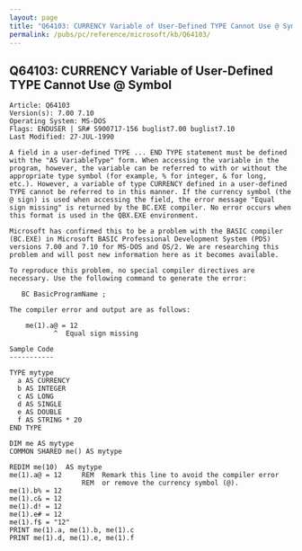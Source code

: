 ```yaml
---
layout: page
title: "Q64103: CURRENCY Variable of User-Defined TYPE Cannot Use @ Symbol"
permalink: /pubs/pc/reference/microsoft/kb/Q64103/
---
```


## Q64103: CURRENCY Variable of User-Defined TYPE Cannot Use @ Symbol

	Article: Q64103
	Version(s): 7.00 7.10
	Operating System: MS-DOS
	Flags: ENDUSER | SR# S900717-156 buglist7.00 buglist7.10
	Last Modified: 27-JUL-1990
	
	A field in a user-defined TYPE ... END TYPE statement must be defined
	with the "AS VariableType" form. When accessing the variable in the
	program, however, the variable can be referred to with or without the
	appropriate type symbol (for example, % for integer, & for long,
	etc.). However, a variable of type CURRENCY defined in a user-defined
	TYPE cannot be referred to in this manner. If the currency symbol (the
	@ sign) is used when accessing the field, the error message "Equal
	sign missing" is returned by the BC.EXE compiler. No error occurs when
	this format is used in the QBX.EXE environment.
	
	Microsoft has confirmed this to be a problem with the BASIC compiler
	(BC.EXE) in Microsoft BASIC Professional Development System (PDS)
	versions 7.00 and 7.10 for MS-DOS and OS/2. We are researching this
	problem and will post new information here as it becomes available.
	
	To reproduce this problem, no special compiler directives are
	necessary. Use the following command to generate the error:
	
	   BC BasicProgramName ;
	
	The compiler error and output are as follows:
	
	    me(1).a@ = 12
	           ^  Equal sign missing
	
	Sample Code
	-----------
	
	TYPE mytype
	  a AS CURRENCY
	  b AS INTEGER
	  c AS LONG
	  d AS SINGLE
	  e AS DOUBLE
	  f AS STRING * 20
	END TYPE
	
	DIM me AS mytype
	COMMON SHARED me() AS mytype
	
	REDIM me(10)  AS mytype
	me(1).a@ = 12     REM  Remark this line to avoid the compiler error
	                  REM  or remove the currency symbol (@).
	me(1).b% = 12
	me(1).c& = 12
	me(1).d! = 12
	me(1).e# = 12
	me(1).f$ = "12"
	PRINT me(1).a, me(1).b, me(1).c
	PRINT me(1).d, me(1).e, me(1).f
